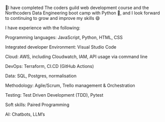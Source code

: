 👋I have completed The coders guild web development course and the Northcoders Data Engineering boot camp with Python 🎉, and I look forward to continuing to grow and improve my skills 😄


I have experience with the following:

Programming languages: JavaScript, Python, HTML, CSS 

Integrated developer Environment: Visual Studio Code 

Cloud: AWS, including Cloudwatch, IAM, API usage via command line 

DevOps: Terraform, CI.CD (GitHub Actions) 

Data: SQL, Postgres, normalisation 

Methodology: Agile/Scrum, Trello management & Orchestration 

Testing: Test Driven Development (TDD), Pytest 

Soft skills: Paired Programming 

AI: Chatbots, LLM’s 
